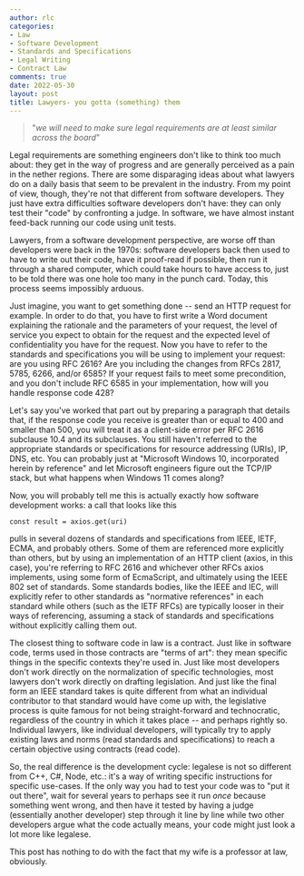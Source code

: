```yaml
---
author: rlc
categories:
- Law
- Software Development
- Standards and Specifications
- Legal Writing
- Contract Law
comments: true
date: 2022-05-30
layout: post
title: Lawyers- you gotta (something) them
---
```


> "*we will need to make sure legal requirements are at least similar across the board*"

Legal requirements are something engineers don't like to think too much about: they get in the way of progress and are generally perceived as a pain in the nether regions. There are some disparaging ideas about what lawyers do on a daily basis that seem to be prevalent in the industry. From my point of view, though, they're not that different from software developers. They just have extra difficulties software developers don't have: they can only test their "code" by confronting a judge. In software, we have almost instant feed-back running our code using unit tests.
<!--more-->
Lawyers, from a software development perspective, are worse off than developers were back in the 1970s: software developers back then used to have to write out their code, have it proof-read if possible, then run it through a shared computer, which could take hours to have access to, just to be told there was one hole too many in the punch card. Today, this process seems impossibly arduous.

Just imagine, you want to get something done -- send an HTTP request for example. In order to do that, you have to first write a Word document explaining the rationale and the parameters of your request, the level of service you expect to obtain for the request and the expected level of confidentiality you have for the request. Now you have to refer to the standards and specifications you will be using to implement your request: are you using RFC 2616? Are you including the changes from RFCs 2817, 5785, 6266, and/or 6585? If your request fails to meet some precondition, and you don't include RFC 6585 in your implementation, how will you handle response code 428?

Let's say you've worked that part out by preparing a paragraph that details that, if the response code you receive is greater than or equal to 400 and smaller than 500, you will treat it as a client-side error per RFC 2616 subclause 10.4 and its subclauses. You still haven't referred to the appropriate standards or specifications for resource addressing (URIs), IP, DNS, etc. You can probably just at "Microsoft Windows 10, incorporated herein by reference" and let Microsoft engineers figure out the TCP/IP stack, but what happens when Windows 11 comes along?

Now, you will probably tell me this is actually exactly how software development works: a call that looks like this
```
const result = axios.get(uri)
```
pulls in several dozens of standards and specifications from IEEE, IETF, ECMA, and probably others. Some of them are referenced more explicitly than others, but by using an implementation of an HTTP client (axios, in this case), you're referring to RFC 2616 and whichever other RFCs axios implements, using some form of EcmaScript, and ultimately using the IEEE 802 set of standards. Some standards bodies, like the IEEE and IEC, will explicitly refer to other standards as "normative references" in each standard while others (such as the IETF RFCs) are typically looser in their ways of referencing, assuming a stack of standards and specifications without explicitly calling them out.

The closest thing to software code in law is a contract. Just like in software code, terms used in those contracts are "terms of art": they mean specific things in the specific contexts they're used in. Just like most developers don't work directly on the normalization of specific technologies, most lawyers don't work directly on drafting legislation. And just like the final form an IEEE standard takes is quite different from what an individual contributor to that standard would have come up with, the legislative process is quite famous for not being straight-forward and technocratic, regardless of the country in which it takes place -- and perhaps rightly so. Individual lawyers, like individual developers, will typically try to apply existing laws and norms (read standards and specifications) to reach a certain objective using contracts (read code).

So, the real difference is the development cycle: legalese is not so different from C++, C#, Node, etc.: it's a way of writing specific instructions for specific use-cases. If the only way you had to test your code was to "put it out there", wait for several years to perhaps see it run *once* because something went wrong, and then have it tested by having a judge (essentially another developer) step through it line by line while two other developers argue what the code actually means, your code might just look a lot more like legalese.

This post has nothing to do with the fact that my wife is a professor at law, obviously.